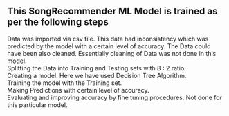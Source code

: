 ## This SongRecommender ML Model is trained as per the following steps

Data was imported via csv file. This data had inconsistency which was predicted by the model with a certain level of accuracy.
The Data could have been also cleaned. Essentially cleaning of Data was not done in this model. <br>
Splitting the Data into Training and Testing sets with 8 : 2 ratio. <br>
Creating a model. Here we have used Decision Tree Algorithm. <br>
Training the model with the Training set. <br>
Making Predictions with certain level of accuracy. <br>
Evaluating and improving accuracy by fine tuning procedures. Not done for this particular model. <br>
